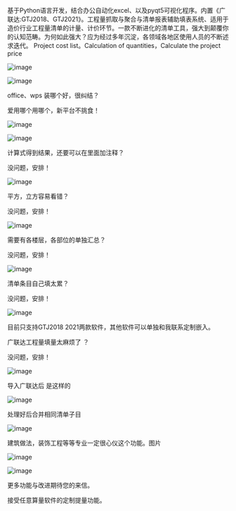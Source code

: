 基于Python语言开发，结合办公自动化excel、以及pyqt5可视化程序。内置《广联达:GTJ2018、GTJ2021》。工程量抓取与聚合与清单报表辅助填表系统、适用于造价行业工程量清单的计量、计价环节。一款不断进化的清单工具，强大到颠覆你的认知范畴。为何如此强大？应为经过多年沉淀，各领域各地区使用人员的不断述求迭代。
Project cost list。Calculation of quantities，Calculate the project price

![image](https://user-images.githubusercontent.com/77518614/120287810-2f843600-c2f2-11eb-8c34-f567f5e65852.png)

![image](https://user-images.githubusercontent.com/77518614/120287834-327f2680-c2f2-11eb-9a61-d1f73a1a08f6.png)

office、wps 装哪个好，很纠结？

爱用哪个用哪个，新平台不挑食！



![image](https://user-images.githubusercontent.com/77518614/120287867-3b6ff800-c2f2-11eb-88cd-54153428edfa.png)

![image](https://user-images.githubusercontent.com/77518614/120287884-3f037f00-c2f2-11eb-9ca3-311cf8c8b05c.png)

计算式得到结果，还要可以在里面加注释？

没问题，安排！




![image](https://user-images.githubusercontent.com/77518614/120287915-4591f680-c2f2-11eb-8849-784df1ace697.png)

平方，立方容易看错？

没问题，安排！




![image](https://user-images.githubusercontent.com/77518614/120287941-4c206e00-c2f2-11eb-8234-c2f060074f1d.png)

需要有各楼层，各部位的单独汇总？

没问题，安排！



![image](https://user-images.githubusercontent.com/77518614/120287963-52aee580-c2f2-11eb-9555-ea0886327724.png)

清单条目自己填太累？

没问题，安排！



![image](https://user-images.githubusercontent.com/77518614/120287995-5b072080-c2f2-11eb-8d57-3d086a3aae46.png)

目前只支持GTJ2018 2021两款软件，其他软件可以单独和我联系定制嵌入。

广联达工程量填量太麻烦了 ？

没问题，安排！




![image](https://user-images.githubusercontent.com/77518614/120288026-60fd0180-c2f2-11eb-9aff-d6de8c81f6a9.png)

导入广联达后 是这样的



![image](https://user-images.githubusercontent.com/77518614/120288045-65291f00-c2f2-11eb-94e4-356a94750fb0.png)


处理好后合并相同清单子目




![image](https://user-images.githubusercontent.com/77518614/120288059-68bca600-c2f2-11eb-98b7-8aaa29f341ff.png)

建筑做法，装饰工程等等专业一定很心仪这个功能。图片



![image](https://user-images.githubusercontent.com/77518614/120288079-6bb79680-c2f2-11eb-82ca-13c9852d04b2.png)


![image](https://user-images.githubusercontent.com/77518614/120288130-783bef00-c2f2-11eb-91a9-c0f657fe0ff7.png)

更多功能与改进期待您的来信。

接受任意算量软件的定制提量功能。
